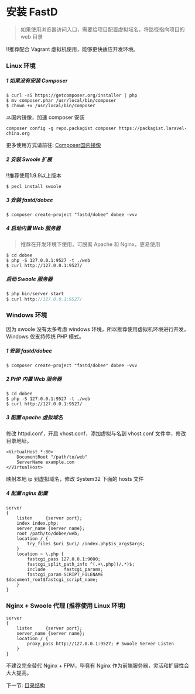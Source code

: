 # 安装 FastD 

> 如果使用浏览器访问入口，需要给项目配置虚拟域名，将路径指向项目的 web 目录

:bangbang:推荐配合 Vagrant 虚拟机使用，能够更快适应开发环境。

### Linux 环境

##### 1 如果没有安装 Composer 

```
$ curl -sS https://getcomposer.org/installer | php
$ mv composer.phar /usr/local/bin/composer
$ chown +x /usr/local/bin/composer
```

:soon:国内镜像，加速 composer 安装

```
composer config -g repo.packagist composer https://packagist.laravel-china.org
```

更多使用方式请前往: [Composer国内镜像](https://laravel-china.org/composer)

##### 2 安装 Swoole 扩展

:bangbang:推荐使用1.9.9以上版本

```
$ pecl install swoole
```

##### 3 安装 fastd/dobee

```
$ composer create-project "fastd/dobee" dobee -vvv 
```


##### 4 启动内置 Web 服务器

> 推荐在开发环境下使用，可脱离 Apache 和 Nginx，更易使用

```shell
$ cd dobee
$ php -S 127.0.0.1:9527 -t ./web
$ curl http://127.0.0.1:9527/
```

##### 启动 Swoole 服务器

```php
$ php bin/server start
$ curl http://127.0.0.1:9527/
```

### Windows 环境

因为 swoole 没有太多考虑 windows 环境，所以推荐使用虚拟机环境进行开发，Windows 仅支持传统 PHP 模式。

##### 1 安装 fastd/dobee
 
```
$ composer create-project "fastd/dobee" dobee -vvv 
```

##### 2 PHP 内置 Web 服务器

```shell
$ cd dobee
$ php -S 127.0.0.1:9527 -t ./web
$ curl http://127.0.0.1:9527/
```

##### 3 配置 apache 虚拟域名

修改 httpd.conf，开启 vhost.conf，添加虚拟与名到 vhost.conf 文件中，修改目录地址。

```apacheconfig
<VirtualHost *:80>
    DocumentRoot "/path/to/web"
    ServerName example.com
</VirtualHost>
```

映射本地 ip 到虚拟域名，修改 System32 下面的 hosts 文件

##### 4 配置 nginx 配置

```
server
{
    listen     {server port};
    index index.php;
    server_name {server name};
    root /path/to/dobee/web;
    location / {
        try_files $uri $uri/ /index.php$is_args$args;
    }
    location ~ \.php {
        fastcgi_pass 127.0.0.1:9000;
        fastcgi_split_path_info ^(.+\.php)(/.*)$;
        include       fastcgi_params;
        fastcgi_param SCRIPT_FILENAME $document_root$fastcgi_script_name;
    }
}
```

### Nginx + Swoole 代理 (推荐使用 Linux 环境)

```
server 
{
    listen     {server port};
    server_name {server name};
    location / {
        proxy_pass http://127.0.0.1:9527; # Swoole Server Listen
    }
}
```

不建议完全替代 Nginx + FPM，毕竟有 Nginx 作为前端服务器，灵活和扩展性会大大提高。

下一节: [目录结构](1-3-directory-structure.md)
